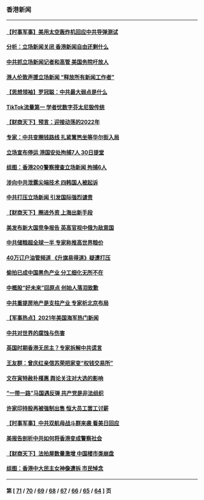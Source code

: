 ### 香港新闻
---
#### [【时事军事】美用太空轰炸机回应中共导弹测试](../../pages/ncid1349362/n13468438.md) 
#### [分析：立场新闻关闭 香港新闻自由还剩什么](../../pages/ncid1349362/n13467581.md) 
#### [中共抓立场新闻记者和高管 美国务院吁放人](../../pages/ncid1349362/n13468001.md) 
#### [港人伦敦声援立场新闻 “释放所有新闻工作者”](../../pages/ncid1349362/n13467874.md) 
#### [【思想领袖】罗冠聪：中共最大弱点是什么](../../pages/ncid1349362/n13451193.md) 
#### [TikTok流量第一 学者忧数字芬太尼毁传统](../../pages/ncid1349362/n13467739.md) 
#### [【财商天下】预言：迎接动荡的2022年](../../pages/ncid1349362/n13467453.md) 
#### [专家：中共变圈钱路线 扎紧篱笆坐等华尔街入局](../../pages/ncid1349362/n13467541.md) 
#### [立场宣布停运 港国安处拘捕7人 30日提堂](../../pages/ncid1349362/n13467296.md) 
#### [组图：香港200警察搜查立场新闻 拘捕6人](../../pages/ncid1349362/n13466595.md) 
#### [涉向中共泄露尖端技术 四韩国人被起诉](../../pages/ncid1349362/n13467308.md) 
#### [中共打压立场新闻 引发国际强烈谴责](../../pages/ncid1349362/n13466962.md) 
#### [【财商天下】圈进外资 上海出新手段](../../pages/ncid1349362/n13465004.md) 
#### [美发布新大国竞争报告 英高官视中俄为敌意国](../../pages/ncid1349362/n13465224.md) 
#### [中共储粮超全球一半 专家称推高世界粮价](../../pages/ncid1349362/n13465182.md) 
#### [40万订户油管频道 《升旗易得道》疑遭打压](../../pages/ncid1349362/n13464326.md) 
#### [偷拍已成中国黑色产业 分工细化无所不在](../../pages/ncid1349362/n13464903.md) 
#### [中概股“好未来”回原点 创始人落泪致歉](../../pages/ncid1349362/n13464863.md) 
#### [中共重提房地产是支柱产业 专家析北京布局](../../pages/ncid1349362/n13464812.md) 
#### [【军事热点】2021年美国海军热门新闻](../../pages/ncid1349362/n13463108.md) 
#### [中共对世界的腐蚀与伤害](../../pages/ncid1349362/n13463833.md) 
#### [英国时期香港无民主？专家拆解中共谎言](../../pages/ncid1349362/n13462725.md) 
#### [王友群：曾庆红亲信苏荣把家变“权钱交易所”](../../pages/ncid1349362/n13463003.md) 
#### [文在寅特赦朴槿惠 舆论关注对大选的影响](../../pages/ncid1349362/n13461595.md) 
#### [“一带一路”马国遇反弹 共产党是非法组织](../../pages/ncid1349362/n13461514.md) 
#### [许家印持股再被强制出售 恒大员工罢工讨薪](../../pages/ncid1349362/n13461373.md) 
#### [【时事军事】中共双航母战斗群来袭 看美日回应](../../pages/ncid1349362/n13459510.md) 
#### [美报告剖析中共如何将香港变成警察社会](../../pages/ncid1349362/n13446000.md) 
#### [【财商天下】法拍屋数量激增 中国楼市类崩盘](../../pages/ncid1349362/n13459502.md) 
#### [组图：香港中大民主女神像遭拆 市民悼念](../../pages/ncid1349362/n13459137.md) 

---
#### 第 [ [71](./71.md) / [70](./70.md) / [69](./69.md) / [68](./68.md) / [67](./67.md) / [66](./66.md) / [65](./65.md) / [64](./64.md) ] 页
